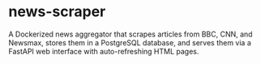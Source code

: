 # news-scraper
A Dockerized news aggregator that scrapes articles from BBC, CNN, and Newsmax, stores them in a PostgreSQL database, and serves them via a FastAPI web interface with auto-refreshing HTML pages.
